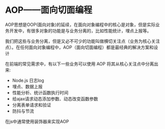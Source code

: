 # AOP——面向切面编程

AOP思想是OOP(面向对象)的延续，在面向对象编程中的核心是对象，但是实际业务开发中，有很多对象的功能是与业务分离的，比如性能统计，埋点上报等。

我们把这些与业务分离，但是又必不可少的功能叫做横切关注点（业务为核心关注点）。在任何面向对象编程中，AOP（面向切面编程）都是最经典的解决方案和设计

在前端的常见需求中，有以下一些业务可以使用 AOP 将其从核心关注点中分离出来:

- Node.js 日志log
- 埋点、数据上报
- 性能分析、统计函数执行时间
- 给ajax请求动态添加参数、动态改变函数参数
- 分离表单请求和验证
- 防抖与节流

在js中通常使用装饰器来实现AOP